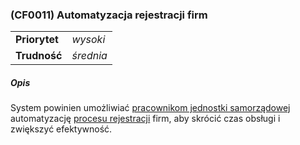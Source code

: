 ### (CF0011) Automatyzacja rejestracji firm

|               |           |
|---------------|-----------|
| **Priorytet** | _wysoki_  |
| **Trudność**  | _średnia_ |

##### Opis

System powinien
umożliwiać [pracownikom jednostki samorządowej](../../3.2.interesariusze/interesariusze/pracownik_jednostki_samorzadowej.md)
automatyzację [procesu rejestracji](../../3.5.slownik/slownik/rejestracja.md) firm, aby skrócić czas obsługi i zwiększyć efektywność.
